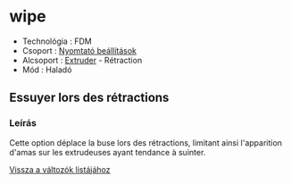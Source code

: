 # wipe

* Technológia : FDM
* Csoport : [Nyomtató beállítások](../../beallitasok/printer_settings.md)
* Alcsoport : [Extruder](../../beallitasok/printer_settings.md#extrudeuse) - Rétraction
* Mód : Haladó

## Essuyer lors des rétractions

### Leírás

Cette option déplace la buse lors des rétractions, limitant ainsi l'apparition d'amas sur les extrudeuses ayant tendance à suinter.

[Vissza a változók listájához](../../variable_list)


